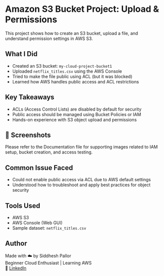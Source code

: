 # Amazon S3 Bucket Project: Upload & Permissions

This project shows how to create an S3 bucket, upload a file, and understand permission settings in AWS S3.

## What I Did
- Created an S3 bucket: `my-cloud-project-bucket1`
- Uploaded `netflix_titles.csv` using the AWS Console
- Tried to make the file public using ACL (but it was blocked)
- Learned how AWS handles public access and ACL restrictions

## Key Takeaways
- ACLs (Access Control Lists) are disabled by default for security
- Public access should be managed using Bucket Policies or IAM
- Hands-on experience with S3 object upload and permissions

## 📸 Screenshots
Please refer to the Documentation file for supporting images related to IAM setup, bucket creation, and access testing.

## Common Issue Faced
- Could not enable public access via ACL due to AWS default settings
- Understood how to troubleshoot and apply best practices for object security

## Tools Used
- AWS S3
- AWS Console (Web GUI)
- Sample dataset: `netflix_titles.csv`

## Author
Made with ☁️ by Siddhesh Pallor  
Beginner Cloud Enthusiast | Learning AWS  
🔗 [LinkedIn](https://www.linkedin.com/in/siddhesh-pallor-821516311/)
